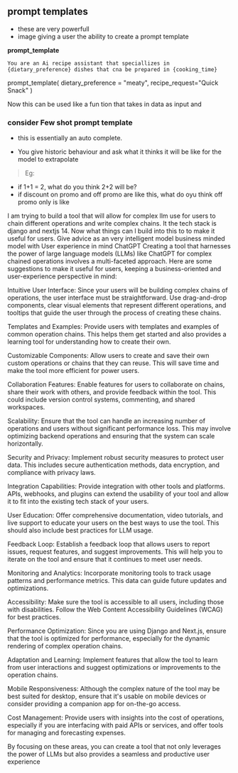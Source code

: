 
##   prompt templates
- these are very powerfull
- image giving a user the ability to create a prompt template


**prompt_template**

```
You are an Ai recipe assistant that speciallizes in {dietary_preference} dishes that cna be prepared in {cooking_time}
```

prompt_template(
    dietary_preference = "meaty",
    recipe_request="Quick Snack"
)

Now this can be used like a fun tion that takes in data as input and

### consider Few shot prompt template
- this is essentially an auto complete.

- You give historic behaviour and ask what it thinks it will be like for the model to extrapolate

> Eg:
 - if 1+1 = 2, what do you think 2+2 will be?
 - if discount on promo and off promo are like this, what do oyu think off promo only is like



I am trying to  build a tool that will allow for complex llm use for users to chain different operations and write complex chains. It the tech stack is django and nextjs 14. Now what things can l build into this to to make it useful for users. Give advice as an very intelligent model business minded model with User experience in mind
ChatGPT
Creating a tool that harnesses the power of large language models (LLMs) like ChatGPT for complex chained operations involves a multi-faceted approach. Here are some suggestions to make it useful for users, keeping a business-oriented and user-experience perspective in mind:

Intuitive User Interface: Since your users will be building complex chains of operations, the user interface must be straightforward. Use drag-and-drop components, clear visual elements that represent different operations, and tooltips that guide the user through the process of creating these chains.

Templates and Examples: Provide users with templates and examples of common operation chains. This helps them get started and also provides a learning tool for understanding how to create their own.

Customizable Components: Allow users to create and save their own custom operations or chains that they can reuse. This will save time and make the tool more efficient for power users.

Collaboration Features: Enable features for users to collaborate on chains, share their work with others, and provide feedback within the tool. This could include version control systems, commenting, and shared workspaces.

Scalability: Ensure that the tool can handle an increasing number of operations and users without significant performance loss. This may involve optimizing backend operations and ensuring that the system can scale horizontally.

Security and Privacy: Implement robust security measures to protect user data. This includes secure authentication methods, data encryption, and compliance with privacy laws.

Integration Capabilities: Provide integration with other tools and platforms. APIs, webhooks, and plugins can extend the usability of your tool and allow it to fit into the existing tech stack of your users.

User Education: Offer comprehensive documentation, video tutorials, and live support to educate your users on the best ways to use the tool. This should also include best practices for LLM usage.

Feedback Loop: Establish a feedback loop that allows users to report issues, request features, and suggest improvements. This will help you to iterate on the tool and ensure that it continues to meet user needs.

Monitoring and Analytics: Incorporate monitoring tools to track usage patterns and performance metrics. This data can guide future updates and optimizations.

Accessibility: Make sure the tool is accessible to all users, including those with disabilities. Follow the Web Content Accessibility Guidelines (WCAG) for best practices.

Performance Optimization: Since you are using Django and Next.js, ensure that the tool is optimized for performance, especially for the dynamic rendering of complex operation chains.

Adaptation and Learning: Implement features that allow the tool to learn from user interactions and suggest optimizations or improvements to the operation chains.

Mobile Responsiveness: Although the complex nature of the tool may be best suited for desktop, ensure that it's usable on mobile devices or consider providing a companion app for on-the-go access.

Cost Management: Provide users with insights into the cost of operations, especially if you are interfacing with paid APIs or services, and offer tools for managing and forecasting expenses.

By focusing on these areas, you can create a tool that not only leverages the power of LLMs but also provides a seamless and productive user experience
